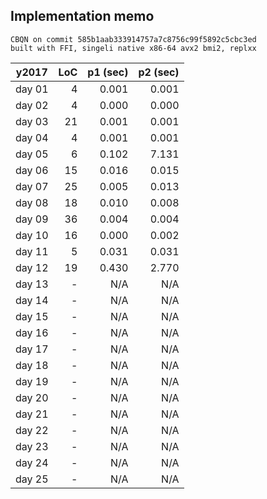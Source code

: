 ## Implementation memo

```
CBQN on commit 585b1aab333914757a7c8756c99f5892c5cbc3ed
built with FFI, singeli native x86-64 avx2 bmi2, replxx
```

| y2017  | LoC | p1 (sec) | p2 (sec) |
|--------|----:|---------:|---------:|
| day 01 |   4 |    0.001 |    0.001 |
| day 02 |   4 |    0.000 |    0.000 |
| day 03 |  21 |    0.001 |    0.001 |
| day 04 |   4 |    0.001 |    0.001 |
| day 05 |   6 |    0.102 |    7.131 |
| day 06 |  15 |    0.016 |    0.015 |
| day 07 |  25 |    0.005 |    0.013 |
| day 08 |  18 |    0.010 |    0.008 |
| day 09 |  36 |    0.004 |    0.004 |
| day 10 |  16 |    0.000 |    0.002 |
| day 11 |   5 |    0.031 |    0.031 |
| day 12 |  19 |    0.430 |    2.770 |
| day 13 |   - |      N/A |      N/A |
| day 14 |   - |      N/A |      N/A |
| day 15 |   - |      N/A |      N/A |
| day 16 |   - |      N/A |      N/A |
| day 17 |   - |      N/A |      N/A |
| day 18 |   - |      N/A |      N/A |
| day 19 |   - |      N/A |      N/A |
| day 20 |   - |      N/A |      N/A |
| day 21 |   - |      N/A |      N/A |
| day 22 |   - |      N/A |      N/A |
| day 23 |   - |      N/A |      N/A |
| day 24 |   - |      N/A |      N/A |
| day 25 |   - |      N/A |      N/A |
